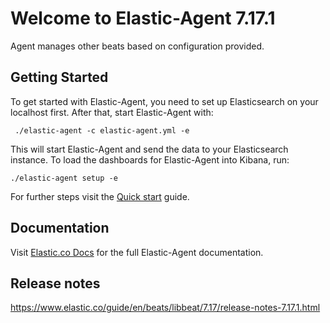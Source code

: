 # Welcome to Elastic-Agent 7.17.1

Agent manages other beats based on configuration provided.

## Getting Started

To get started with Elastic-Agent, you need to set up Elasticsearch on
your localhost first. After that, start Elastic-Agent with:

     ./elastic-agent -c elastic-agent.yml -e

This will start Elastic-Agent and send the data to your Elasticsearch
instance. To load the dashboards for Elastic-Agent into Kibana, run:

    ./elastic-agent setup -e

For further steps visit the
[Quick start](https://www.elastic.co/guide/en/beats/elastic-agent/7.17/elastic-agent-installation-configuration.html) guide.

## Documentation

Visit [Elastic.co Docs](https://www.elastic.co/guide/en/beats/elastic-agent/7.17/index.html)
for the full Elastic-Agent documentation.

## Release notes

https://www.elastic.co/guide/en/beats/libbeat/7.17/release-notes-7.17.1.html
